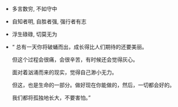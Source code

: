 - 多言数穷, 不如守中
- 自知者明, 自胜者强, 强行者有志
- 浮生碌碌, 切莫无为
- “ 总有一天你将破蛹而出，成长得比人们期待的还要美丽。

    但这个过程会很痛，会很辛苦，有时候还会觉得灰心。

    面对着汹涌而来的现实，觉得自己渺小无力。

    但这，也是生命的一部分。做好现在你能做的，然后，一切都会好的。

    我们都将孤独地长大，不要害怕。”
<!---
Jerryym/Jerryym is a ✨ special ✨ repository because its `README.md` (this file) appears on your GitHub profile.
You can click the Preview link to take a look at your changes.
--->
